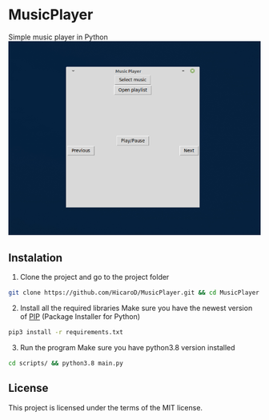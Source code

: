 # MusicPlayer
Simple music player in Python
![img](img/main_app_img.png)

## Instalation

1. Clone the project and go to the project folder
```bash
git clone https://github.com/HicaroD/MusicPlayer.git && cd MusicPlayer
```

2. Install all the required libraries
Make sure you have the newest version of [PIP](https://pypi.org/project/pip/) (Package Installer for Python)
```bash
pip3 install -r requirements.txt
```

3. Run the program
Make sure you have python3.8 version installed
```bash
cd scripts/ && python3.8 main.py
```

## License 
This project is licensed under the terms of the MIT license.
